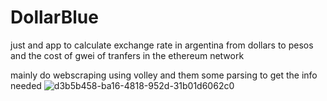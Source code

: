 # DollarBlue
just and app to calculate exchange rate in argentina from dollars to pesos and the cost of gwei of tranfers in the ethereum network


mainly do webscraping using volley and them some parsing to get the info needed
![d3b5b458-ba16-4818-952d-31b01d6062c0](https://user-images.githubusercontent.com/6620387/169403579-a1ec4fd6-171c-40b8-8c2a-f1d7e5388b69.jpg)
